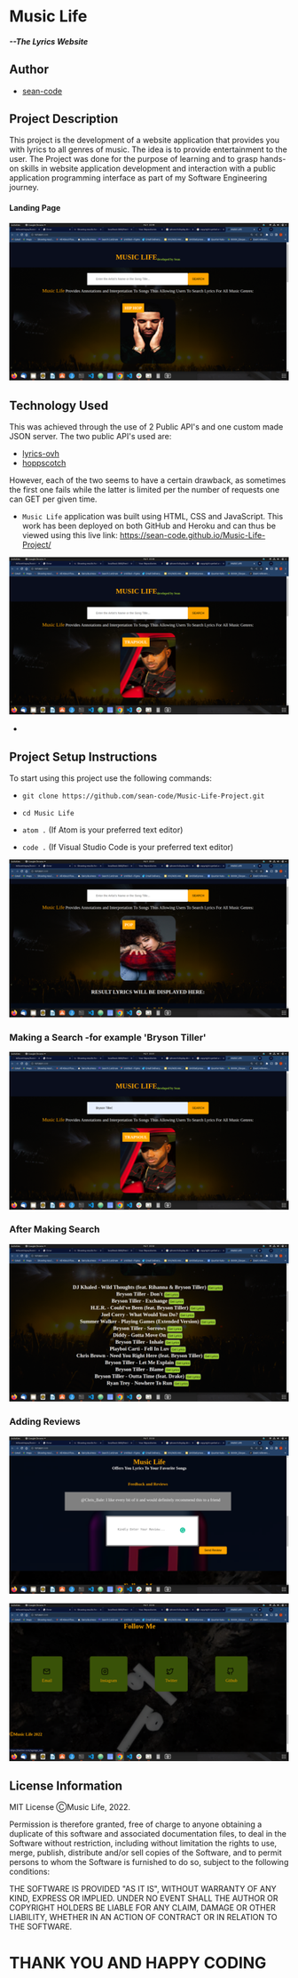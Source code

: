 # Music Life 
##### --The Lyrics Website

## Author
- [sean-code](https://github.com/sean-code)

## Project Description
This project is the development of a website application that provides you with lyrics to all genres of music.
The idea is to provide entertainment to the user.
The Project was done for the purpose of learning and to grasp hands-on skills in website application development and interaction with a public application programming interface as part of my Software Engineering journey.


#### Landing Page
![Drake](assets/images/Drake%20Landing%20Page.png)


## Technology Used
This was achieved through the use of 2 Public API's and one custom made JSON server.
The two public API's used are:
- [lyrics-ovh](https://api.lyrics.ovh)
- [hoppscotch](https://echo.hoppscotch.io)

However, each of the two seems to have a certain drawback, as sometimes the first one fails while the latter is limited per the number of requests one can GET per given time.

- `Music Life` application was built using HTML, CSS and JavaScript. 
This work has been deployed on both GitHub and Heroku and can thus be viewed using this live link: https://sean-code.github.io/Music-Life-Project/

![Bryson](assets/images/Tiller%20Landing%20Page.png)

+
## Project Setup Instructions
To start using this project use the following commands:

- `git clone https://github.com/sean-code/Music-Life-Project.git`

- `cd Music Life`
- `atom .` (If Atom is your preferred text editor)
- `code .` (If Visual Studio Code is your preferred text editor)


![Ella](assets/images/Ella%20Mai%20Landing%20Page.png)


### Making a Search -for example 'Bryson Tiller'
![Make Search](assets/images/Bryson%20Tiller%20Searched.png)



### After Making Search
![Search Results](assets/images/Search%20Results.png)


### Adding Reviews
![Reviews](assets/images/Reviews%20Part.png)



![Follow Me](assets/images/Follow%20Me.png)



## License Information
MIT License
ⒸMusic Life, 2022.

Permission is therefore granted, free of charge to anyone obtaining a duplicate
of this software and associated documentation files, to deal in the Software without restriction, including without limitation the rights to use, merge, publish, distribute and/or sell copies of the Software, and to permit persons to whom the Software is furnished to do so, subject to the following conditions:

THE SOFTWARE IS PROVIDED "AS IT IS", WITHOUT WARRANTY OF ANY KIND, EXPRESS OR
IMPLIED. UNDER NO EVENT SHALL THE
AUTHOR OR COPYRIGHT HOLDERS BE LIABLE FOR ANY CLAIM, DAMAGE OR OTHER
LIABILITY, WHETHER IN AN ACTION OF CONTRACT OR IN RELATION TO THE SOFTWARE.

# THANK YOU AND HAPPY CODING